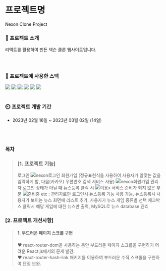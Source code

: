 
# 프로젝트명
Nexon Clone Project

### 📍 프로젝트 소개
 리액트를 활용하여 만든 넥슨 클론 웹사이트입니다.
>
> ### 

<br/>

### 📍 프로젝트에 사용한 스택

<div> 
	
<img src="https://img.shields.io/badge/React-61DAFB?style=flat-square&logo=React&logoColor=black"/>
<img src="https://img.shields.io/badge/JavaScript-F7DF1E?style=flat-square&logo=JavaScript&logoColor=black"/>
<img src="https://img.shields.io/badge/Node.js-339933?style=flat-square&logo=Node.js&logoColor=white"/>
<img src="https://img.shields.io/badge/MySQL-4479A1?style=flat-square&logo=MySQL&logoColor=white"/>
<img src="https://img.shields.io/badge/HTML5-E34F26?style=flat-square&logo=HTML5&logoColor=white"/>
<img src="https://img.shields.io/badge/CSS3-1572B6?style=flat-square&logo=Css3&logoColor=white"/>
</div>

<br/>

### :timer_clock: 프로젝트 개발 기간
+ 2023년 02월 16일 ~ 2023년 03월 02일 (14일)<br/><br/>
  
<br/>

### 목차

> ### [1. 프로젝트 기능]
>로그인
>![nexon로그인](https://github.com/sorydory/React-nexon/assets/116371230/e87d3abe-bb5f-4a41-938c-61f4a563b9fb)
> 회원가입 (정규표현식을 사용하여 사용자가 알맞는 값을 입력하게 함, 다음(카카오) 우편번호 검색 서비스 사용)
![nexon회원가입](https://github.com/sorydory/React-nexon/assets/116371230/fc52dd60-c029-4d29-94fd-ca20f768054f)
> 관리자 로그인 상태가 아닐 때 뉴스등록 클릭 시
> ![이용x](https://github.com/sorydory/sorydory.github.io/assets/116371230/1a5a7fb2-adc6-42f6-a1ca-b0b860b37298)
> 서비스 준비가 되지 않은 부분
> ![준비중](https://github.com/sorydory/sorydory.github.io/assets/116371230/a601d47d-396b-456b-84a1-9f312fd7fc2c)
> etc : 관리자로만 로그인시 뉴스등록 기능 사용 가능, 뉴스등록시 사용자가 보이는 뉴스 화면에 리스트 추가, 사용자가 뉴스 게임 종류별 선택 체크박스 클릭시 해당 게임에 대한 뉴스만 출력, MySQL로 뉴스 database 관리


### [2. 프로젝트 개선사항]

> #### 1. 부드러운 페이지 스크롤 구현
> ❤ react-router-dom을 사용하는 동안 부드러운 페이지 스크롤을 구현하기 어려운 React.js에서의 문제 발견. <br/>
> ❤ react-router-hash-link 패키지를 이용하여 부드러운 수직 스크롤을 구현하여 단점 보완.


